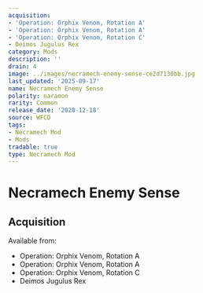 ```yaml
---
acquisition:
- 'Operation: Orphix Venom, Rotation A'
- 'Operation: Orphix Venom, Rotation A'
- 'Operation: Orphix Venom, Rotation C'
- Deimos Jugulus Rex
category: Mods
description: ''
drain: 4
image: ../images/necramech-enemy-sense-ce2d7130bb.jpg
last_updated: '2025-09-17'
name: Necramech Enemy Sense
polarity: naramon
rarity: Common
release_date: '2020-12-18'
source: WFCD
tags:
- Necramech Mod
- Mods
tradable: true
type: Necramech Mod
---
```


# Necramech Enemy Sense

## Acquisition

Available from:
- Operation: Orphix Venom, Rotation A
- Operation: Orphix Venom, Rotation A
- Operation: Orphix Venom, Rotation C
- Deimos Jugulus Rex

